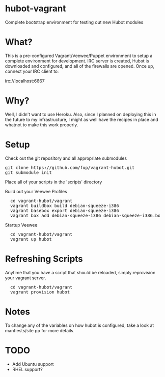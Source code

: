 hubot-vagrant
=============

Complete bootstrap environment for testing out new Hubot modules

# What?
This is a pre-configured Vagrant/Veewee/Puppet environment to setup
a complete environment for development. IRC server is created, Hubot is
downloaded and configured, and all of the firewalls are opened. Once
up, connect your IRC client to:

irc://localhost:6667

# Why? 
Well, I didn't want to use Heroku. Also, since I planned on deploying
this in the future to my infrastructure, I might as well have the
recipes in place and whatnot to make this work properly.

# Setup
Check out the git repository and all appropriate submodules
<pre>
git clone https://github.com/fup/vagrant-hubot.git
git submodule init
</pre>

Place all of your scripts in the 'scripts' directory

Build out your Veewee Profiles
<pre>
  cd vagrant-hubot/vagrant
  vagrant buildbox build debian-squeeze-i386
  vagrant basebox export debian-squeeze-i386
  vagrant box add debian-squeeze-i386 debian-squeeze-i386.box
</pre>

Startup Veewee
<pre>
  cd vagrant-hubot/vagrant
  vagrant up hubot
</pre>

# Refreshing Scripts 
Anytime that you have a script that should be reloaded, simply 
reprovision your vagrant server.
<pre>
  cd vagrant-hubot/vagrant
  vagrant provision hubot
</pre>

# Notes
To change any of the variables on how hubot is configured, take
a look at manfiests/site.pp for more details.

# TODO
- Add Ubuntu support
- RHEL support?
